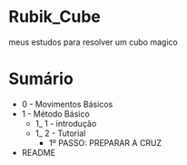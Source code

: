 # Rubik_Cube
meus estudos para resolver um cubo magico

# Sumário


  - 0 - Movimentos Básicos
  - 1 - Método Básico
      - 1_ 1 - introdução
       - 1_ 2 - Tutorial
           - 1º PASSO: PREPARAR A CRUZ
   - README

